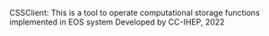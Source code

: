 CSSClient: This is a tool to operate computational storage functions implemented in EOS system
Developed by CC-IHEP, 2022
